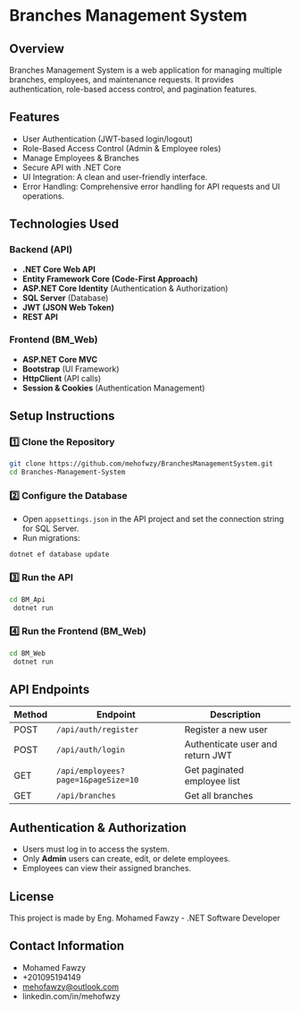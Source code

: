 # Branches Management System

## Overview
Branches Management System is a web application for managing multiple branches, employees, and maintenance requests. It provides authentication, role-based access control, and pagination features.

## Features
- User Authentication (JWT-based login/logout)
- Role-Based Access Control (Admin & Employee roles)
- Manage Employees & Branches
- Secure API with .NET Core
- UI Integration: A clean and user-friendly interface.
- Error Handling: Comprehensive error handling for API requests and UI operations.


## Technologies Used
### Backend (API)
- **.NET Core Web API**
- **Entity Framework Core (Code-First Approach)**
- **ASP.NET Core Identity** (Authentication & Authorization)
- **SQL Server** (Database)
- **JWT (JSON Web Token)**
- **REST API**

### Frontend (BM_Web)
- **ASP.NET Core MVC**
- **Bootstrap** (UI Framework)
- **HttpClient** (API calls)
- **Session & Cookies** (Authentication Management)

## Setup Instructions

### 1️⃣ Clone the Repository
```sh
git clone https://github.com/mehofwzy/BranchesManagementSystem.git
cd Branches-Management-System
```

### 2️⃣ Configure the Database
- Open `appsettings.json` in the API project and set the connection string for SQL Server.
- Run migrations:
```sh
dotnet ef database update
```

### 3️⃣ Run the API
```sh
cd BM_Api
 dotnet run
```

### 4️⃣ Run the Frontend (BM_Web)
```sh
cd BM_Web
 dotnet run
```

## API Endpoints
| Method | Endpoint | Description |
|--------|---------|-------------|
| POST   | `/api/auth/register` | Register a new user |
| POST   | `/api/auth/login` | Authenticate user and return JWT |
| GET    | `/api/employees?page=1&pageSize=10` | Get paginated employee list |
| GET    | `/api/branches` | Get all branches |

## Authentication & Authorization
- Users must log in to access the system.
- Only **Admin** users can create, edit, or delete employees.
- Employees can view their assigned branches.

## License

This project is made by Eng. Mohamed Fawzy - .NET Software Developer

## Contact Information

- Mohamed Fawzy
- +201095194149
- mehofawzy@outlook.com
- linkedin.com/in/mehofwzy

